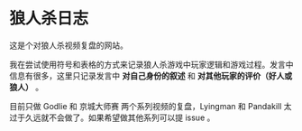 # 狼人杀日志
这是个对狼人杀视频复盘的网站。

我在尝试使用符号和表格的方式来记录狼人杀游戏中玩家逻辑和游戏过程。发言中信息有很多，这里只记录发言中 **对自己身份的叙述** 和 **对其他玩家的评价（好人或狼人）** 。

目前只做 Godlie 和 京城大师赛 两个系列视频的复盘，Lyingman 和 Pandakill 太过于久远就不会做了。如果希望做其他系列可以提 issue 。
